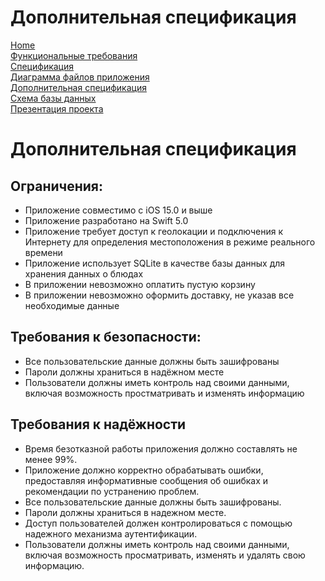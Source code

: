 # Дополнительная спецификация

[Home](index.md)    
[Функциональные требования](functionalRequirements.md)  
[Спецификация](specification.md)  
[Диаграмма файлов приложения](filesSchema.md)   
[Дополнительная спецификация](dopSpecification.md)  
[Схема базы данных](databaseSchema.md)          
[Презентация проекта](projectPresentation.md)

# Дополнительная спецификация

## Ограничения:
- Приложение совместимо с iOS 15.0 и выше
- Приложение разработано на Swift 5.0
- Приложение требует доступ к геолокации и подключения к Интернету для определения местоположения в режиме реального времени
- Приложение использует SQLite в качестве базы данных для хранения данных о блюдах
- В приложении невозможно оплатить пустую корзину
- В приложении невозможно оформить доставку, не указав все необходимые данные

## Требования к безопасности:
- Все пользовательские данные должны быть зашифрованы
- Пароли должны храниться в надёжном месте
- Пользователи должны иметь контроль над своими данными, включая возможность простматривать и изменять информацию

## Требования к надёжности
- Время безотказной работы приложения должно составлять не менее 99%.
- Приложение должно корректно обрабатывать ошибки, предоставляя информативные сообщения об ошибках и рекомендации по устранению проблем.
- Все пользовательские данные должны быть зашифрованы.
- Пароли должны храниться в надежном месте.
- Доступ пользователей должен контролироваться с помощью надежного механизма аутентификации.
- Пользователи должны иметь контроль над своими данными, включая возможность просматривать, изменять и удалять свою информацию.

